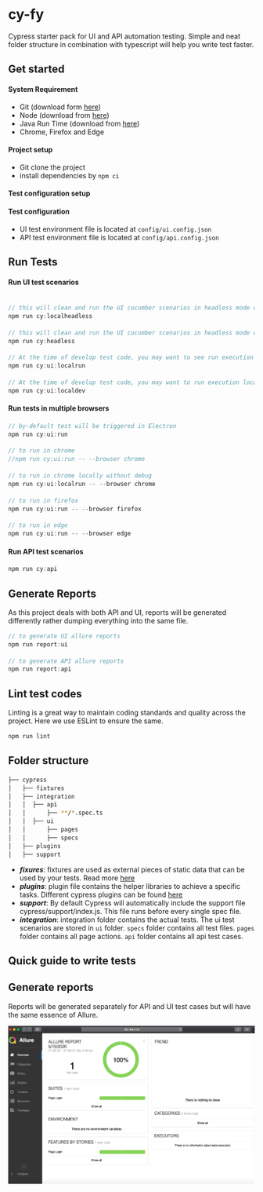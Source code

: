 # cy-fy

Cypress starter pack for UI and API automation testing. Simple and neat folder structure in combination with typescript will help you write test faster.

## Get started

#### System Requirement

- Git (download form [here](https://git-scm.com/downloads))
- Node (download from [here](https://nodejs.org/en/download/))
- Java Run Time (download from [here](https://www.oracle.com/in/java/technologies/javase-downloads.html))
- Chrome, Firefox and Edge

#### Project setup

- Git clone the project
- install dependencies by `npm ci`

#### Test configuration setup

#### Test configuration

- UI test environment file is located at `config/ui.config.json`
- API test environment file is located at `config/api.config.json`

## Run Tests

#### Run UI test scenarios

```js

// this will clean and run the UI cucumber scenarios in headless mode on LOCALHOST
npm run cy:localheadless

// this will clean and run the UI cucumber scenarios in headless mode on Shift.com
npm run cy:headless

// At the time of develop test code, you may want to see run execution locally
npm run cy:ui:localrun

// At the time of develop test code, you may want to run execution locally to debug
npm run cy:ui:localdev
```

#### Run tests in multiple browsers

```js
// by-default test will be triggered in Electron
npm run cy:ui:run

// to run in chrome
//npm run cy:ui:run -- --browser chrome

// to run in chrome locally without debug
npm run cy:ui:localrun -- --browser chrome

// to run in firefox
npm run cy:ui:run -- --browser firefox

// to run in edge
npm run cy:ui:run -- --browser edge
```

#### Run API test scenarios

```js
npm run cy:api
```

## Generate Reports

As this project deals with both API and UI, reports will be generated differently rather dumping everything into the same file.

```js
// to generate UI allure reports
npm run report:ui

// to generate API allure reports
npm run report:api
```

## Lint test codes

Linting is a great way to maintain coding standards and quality across the project. Here we use ESLint to ensure the same.

```js
npm run lint
```

## Folder structure

```bash
├── cypress
│   ├── fixtures
│   ├── integration
│   │  ├── api
│   │      ├── **/*.spec.ts
│   │  ├── ui
│   │      ├── pages
│   │      ├── specs
│   ├── plugins
│   ├── support
```

- _**fixures**_: fixtures are used as external pieces of static data that can be used by your tests. Read more [here](https://docs.cypress.io/guides/core-concepts/writing-and-organizing-tests.html#Fixture-Files)
- _**plugins**_: plugin file contains the helper libraries to achieve a specific tasks. Different cypress plugins can be found [here](https://docs.cypress.io/plugins/index.html)
- _**support**_: By default Cypress will automatically include the support file cypress/support/index.js. This file runs before every single spec file.
- _**integration**_: integration folder contains the actual tests. The ui test scenarios are stored in `ui` folder. `specs` folder contains all test files. `pages` folder contains all page actions. `api` folder contains all api test cases.

## Quick guide to write tests

## Generate reports

Reports will be generated separately for API and UI test cases but will have the same essence of Allure.

![allure-report](./docs/allure-report.png)
